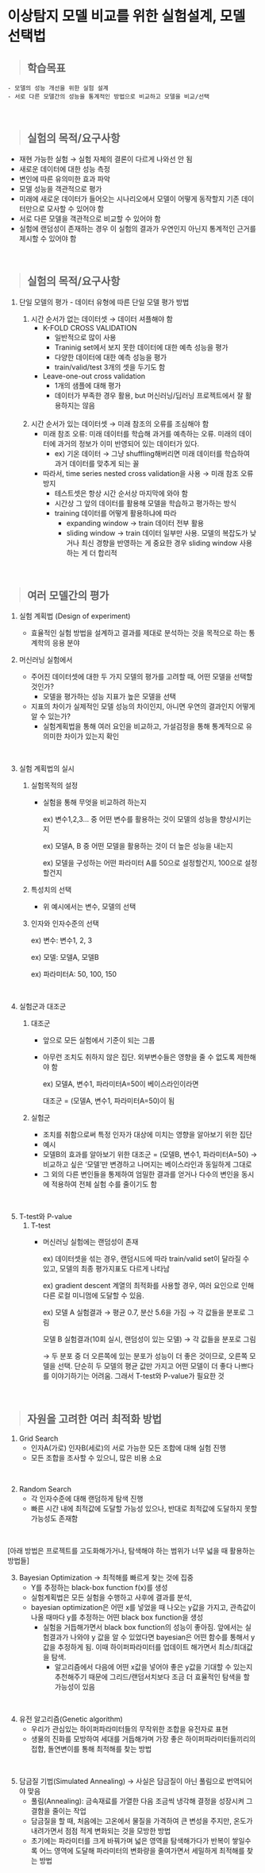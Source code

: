 
# 이상탐지 모델 비교를 위한 실험설계, 모델 선택법

> ## 학습목표
    - 모델의 성능 개선을 위한 실험 설계
    - 서로 다른 모델간의 성능을 통계적인 방법으로 비교하고 모델을 비교/선택


</br>

> ## 실험의 목적/요구사항 
   - 재현 가능한 실험 → 실험 자체의 결론이 다르게 나와선 안 됨
   - 새로운 데이터에 대한 성능 측정
   - 변인에 따른 유의미한 효과 파악
   - 모델 성능을 객관적으로 평가
   - 미래에 새로운 데이터가 들어오는 시나리오에서 모델이 어떻게 동작할지 기존 데이터만으로 모사할 수 있어야 함
- 서로 다른 모델을 객관적으로 비교할 수 있어야 함
- 실험에 랜덤성이 존재하는 경우 이 실험의 결과가 우연인지 아닌지 통계적인 근거를 제시할 수 있어야 함


</br>

> ## 실험의 목적/요구사항 
1. 단일 모델의 평가 -
   데이터 유형에 따른 단일 모델 평가 방법
   1) 시간 순서가 없는 데이터셋 → 데이터 셔플해야 함 
      - K-FOLD CROSS VALIDATION
        - 일반적으로 많이 사용
        - Traninig set에서 보지 못한 데이터에 대한 예측 성능을 평가
        - 다양한 데이터에 대한 예측 성능을 평가
        - train/valid/test 3개의 셋을 두기도 함
      - Leave-one-out cross validation
        - 1개의 샘플에 대해 평가
        - 데이터가 부족한 경우 활용, but 머신러닝/딥러닝 프로젝트에서 잘 활용하지는 않음

    <br>

    2) 시간 순서가 있는 데이터셋 → 미래 참조의 오류를 조심해야 함
       - 미래 참조 오류: 미래 데이터를 학습해 과거를 예측하는 오류. 미래의 데이터에 과거의 정보가 이미 반영되어 있는 데이터가 있다. 
         - ex) 기온 데이터 → 그냥 shuffling해버리면 미래 데이터를 학습하여 과거 데이터를 맞추게 되는 꼴
       - 따라서, time series nested cross validation을 사용 → 미래 참조 오류 방지
         - 테스트셋은 항상 시간 순서상 마지막에 와야 함
         - 시간상 그 앞의 데이터를 활용해 모델을 학습하고 평가하는 방식
         - training 데이터를 어떻게 활용하냐에 따라
            - expanding window → train 데이터 전부 활용
            - sliding window → train 데이터 일부만 사용. 모델의 복잡도가 낮거나 최신 경향을 반영하는 게 중요한 경우 sliding window 사용하는 게 더 합리적
   
</br>

> ## 여러 모델간의 평가
1. 실험 계획법 (Design of experiment)
    - 효율적인 실험 방법을 설계하고 결과를 제대로 분석하는 것을 목적으로 하는 통계학의 응용 분야
  
2. 머신러닝 실험에서
    - 주어진 데이터셋에 대한 두 가지 모델의 평가를 고려할 때, 어떤 모델을 선택할 것인가?
        - 모델을 평가하는 성능 지표가 높은 모델을 선택
    - 지표의 차이가 실제적인 모델 성능의 차이인지, 아니면 우연의 결과인지 어떻게 알 수 있는가?
        - 실험계획법을 통해 여러 요인을 비교하고, 가설검정을 통해 통계적으로 유의미한 차이가 있는지 확인

<br>

3. 실험 계획법의 실시
    1. 실험목적의 설정
        - 실험을 통해 무엇을 비교하려 하는지
            
            ex) 변수1,2,3… 중 어떤 변수를 활용하는 것이 모델의 성능을 향상시키는지
            
            ex) 모델A, B 중 어떤 모델을 활용하는 것이 더 높은 성능을 내는지
            
            ex) 모델을 구성하는 어떤 파라미터 A를 50으로 설정할건지, 100으로 설정할건지
            
    2. 특성치의 선택
        - 위 예시에서는 변수, 모델의 선택
  
    3. 인자와 인자수준의 선택
        
        ex) 변수: 변수1, 2, 3
        
        ex) 모델: 모델A, 모델B
        
        ex) 파라미터A: 50, 100, 150

<br>

4. 실험군과 대조군
    1. 대조군
        - 앞으로 모든 실험에서 기준이 되는 그룹
        - 아무런 조치도 취하지 않은 집단. 외부변수들은 영향을 줄 수 없도록 제한해야 함
        
            ex) 모델A, 변수1, 파라미터A=50이 베이스라인이라면
        
            대조군 = (모델A, 변수1, 파라미터A=50)이 됨
        
    
     2. 실험군
    
         - 조치를 취함으로써 특정 인자가 대상에 미치는 영향을 알아보기 위한 집단
          - 예시
           - 모델B의 효과를 알아보기 위한 대조군 = (모델B, 변수1, 파라미터A=50) → 비교하고 싶은 ‘모델’만 변경하고 나머지는 베이스라인과 동일하게 그대로
          - 그 외의 다른 변인들을 통제하여 엄밀한 결과를 얻거나 다수의 변인을 동시에 적용하여 전체 실험 수를 줄이기도 함

<br>


5. T-test와 P-value
    1. T-test
        - 머신러닝 실험에는 랜덤성이 존재
            
            ex) 데이터셋을 섞는 경우, 랜덤시드에 따라 train/valid set이 달라질 수 있고, 모델의 최종 평가지표도 다르게 나타남
            
            ex) gradient descent 계열의 최적화를 사용할 경우, 여러 요인으로 인해 다른 로컬 미니멈에 도달할 수 있음.
            
            ex) 모델 A 실험결과 → 평균 0.7, 분산 5.6을 가짐 → 각 값들을 분포로 그림
            
            모델 B 실험결과(10회 실시, 랜덤성이 있는 모델) → 각 값들을 분포로 그림
            
            →  두 분포 중 더 오른쪽에 있는 분포가 성능이 더 좋은 것이므로, 오른쪽 모델을 선택. 단순히 두 모델의 평균 값만 가지고 어떤 모델이 더 좋다 나쁘다를 이야기하기는 어려움. 그래서 T-test와 P-value가 필요한 것

</br>

> ## 자원을 고려한 여러 최적화 방법
1. Grid Search
      - 인자A(가로) 인자B(세로)의 서로 가능한 모든 조합에 대해 실험 진행
      - 모든 조합을 조사할 수 있으니, 많은 비용 소요
  
<br>

2. Random Search
      - 각 인자수준에 대해 랜덤하게 탐색 진행
      - 빠른 시간 내에 최적값에 도달할 가능성 있으나, 반대로 최적값에 도달하지 못할 가능성도 존재함

<br>

[아래 방법은 프로젝트를 고도화해가거나, 탐색해야 하는 범위가 너무 넓을 때 활용하는 방법들]

3. Bayesian Optimization → 최적해를 빠르게 찾는 것에 집중
      - Y를 추정하는 black-box function f(x)를 생성
      - 실험계획법은 모든 실험을 수행하고 사후에 결과를 분석,
    - bayesian optimization은 어떤 x를 넣었을 때 나오는 y값을 가지고, 관측값이 나올 때마다 y를 추정하는 어떤 black box function을 생성 
      - 실험을 거듭해가면서 black box function의 성능이 좋아짐. 앞에서는 실험결과가 나와야 y 값을 알 수 있었다면 bayesian은 어떤 함수를 통해서 y값을 추정하게 됨. 이때 하이퍼파라미터를 업데이트 해가면서 최소/최대값을 탐색. 
        - 알고리즘에서 다음에 어떤 x값을 넣어야 좋은 y값을 기대할 수 있는지 추천해주기 때문에 그리드/랜덤서치보다 조금 더 효율적인 탐색을 할 가능성이 있음

<br>

4. 유전 알고리즘(Genetic algorithm)
      - 우리가 관심있는 하이퍼파라미터들의 무작위한 조합을 유전자로 표현
      - 생물의 진화를 모방하여 세대를 거듭해가며 가장 좋은 하이퍼파라미터들끼리의 접합, 돌연변이를 통해 최적해를 찾는 방법
  
<br>

5. 담금질 기법(Simulated Annealing) → 사실은 담금질이 아닌 풀림으로 번역되어야 맞음
      - 풀림(Annealing): 금속재료를 가열한 다음 조금씩 냉각해 결정을 성장시켜 그 결함을 줄이는 작업
      - 담금질을 할 때, 처음에는 고온에서 물질을 가격하여 큰 변성을 주지만, 온도가 내려가면서 점점 적게 변화되는 것을 모방한 방법
      - 초기에는 파라미터를 크게 바꿔가며 넓은 영역을 탐색해가다가 반복이 쌓일수록 어느 영역에 도달해 파라미터의 변화량을 줄여가면서 세밀하게 최적해를 찾는 방법
